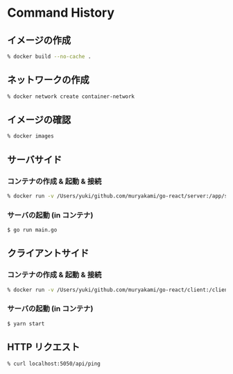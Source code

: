 # Command History

## イメージの作成
``` sh
% docker build --no-cache .
```

## ネットワークの作成
``` sh
% docker network create container-network
```

## イメージの確認
``` sh
% docker images
```

## サーバサイド
### コンテナの作成 & 起動 & 接続
``` sh
% docker run -v /Users/yuki/github.com/muryakami/go-react/server:/app/server --network container-network -p 5050:8080 -it [IMAGE] bash
```

### サーバの起動 (in コンテナ)
``` sh
$ go run main.go
```

## クライアントサイド
### コンテナの作成 & 起動 & 接続
``` sh
% docker run -v /Users/yuki/github.com/muryakami/go-react/client:/client --network container-network -p 5051:3000 -it [IMAGE] ash
```

### サーバの起動 (in コンテナ)
``` sh
$ yarn start
```

## HTTP リクエスト
```
% curl localhost:5050/api/ping
```
